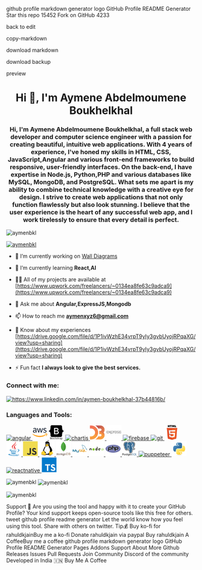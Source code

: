 github profile markdown generator logo
GitHub Profile README Generator
Star this repo
15452
Fork on GitHub
4233

back to edit

copy-markdown

download markdown

download backup

preview
<h1 align="center">Hi 👋, I'm Aymene Abdelmoumene Boukhelkhal</h1>
<h3 align="center">Hi, I'm Aymene Abdelmoumene Boukhelkhal, a full stack web developer and computer science engineer with a passion for creating beautiful, intuitive web applications. With 4 years of experience, I've honed my skills in HTML, CSS, JavaScript,Angular and various front-end frameworks to build responsive, user-friendly interfaces. On the back-end, I have expertise in Node.js, Python,PHP and various databases like MySQL, MongoDB, and PostgreSQL. What sets me apart is my ability to combine technical knowledge with a creative eye for design. I strive to create web applications that not only function flawlessly but also look stunning. I believe that the user experience is the heart of any successful web app, and I work tirelessly to ensure that every detail is perfect.</h3>

<p align="left"> <img src="https://komarev.com/ghpvc/?username=aymenbkl&label=Profile%20views&color=0e75b6&style=flat" alt="aymenbkl" /> </p>

<p align="left"> <a href="https://github.com/ryo-ma/github-profile-trophy"><img src="https://github-profile-trophy.vercel.app/?username=aymenbkl" alt="aymenbkl" /></a> </p>

- 🔭 I’m currently working on [Wall Diagrams](https://www.software.craigalexanderacademy.com/)

- 🌱 I’m currently learning **React,AI**

- 👨‍💻 All of my projects are available at [https://www.upwork.com/freelancers/~0134ea8fe63c9adca9](https://www.upwork.com/freelancers/~0134ea8fe63c9adca9)

- 💬 Ask me about **Angular,ExpressJS,Mongodb**

- 📫 How to reach me **aymenxyz6@gmail.com**

- 📄 Know about my experiences [https://drive.google.com/file/d/1P1ivWzhE34vrpT9yIy3gvbUyojRPqaXG/view?usp=sharing](https://drive.google.com/file/d/1P1ivWzhE34vrpT9yIy3gvbUyojRPqaXG/view?usp=sharing)

- ⚡ Fun fact **I always look to give the best services.**

<h3 align="left">Connect with me:</h3>
<p align="left">
<a href="https://linkedin.com/in/https://www.linkedin.com/in/aymen-boukhelkhal-37b44816b/" target="blank"><img align="center" src="https://raw.githubusercontent.com/rahuldkjain/github-profile-readme-generator/master/src/images/icons/Social/linked-in-alt.svg" alt="https://www.linkedin.com/in/aymen-boukhelkhal-37b44816b/" height="30" width="40" /></a>
</p>

<h3 align="left">Languages and Tools:</h3>
<p align="left"> <a href="https://angular.io" target="_blank" rel="noreferrer"> <img src="https://angular.io/assets/images/logos/angular/angular.svg" alt="angular" width="40" height="40"/> </a> <a href="https://aws.amazon.com" target="_blank" rel="noreferrer"> <img src="https://raw.githubusercontent.com/devicons/devicon/master/icons/amazonwebservices/amazonwebservices-original-wordmark.svg" alt="aws" width="40" height="40"/> </a> <a href="https://getbootstrap.com" target="_blank" rel="noreferrer"> <img src="https://raw.githubusercontent.com/devicons/devicon/master/icons/bootstrap/bootstrap-plain-wordmark.svg" alt="bootstrap" width="40" height="40"/> </a> <a href="https://www.chartjs.org" target="_blank" rel="noreferrer"> <img src="https://www.chartjs.org/media/logo-title.svg" alt="chartjs" width="40" height="40"/> </a> <a href="https://d3js.org/" target="_blank" rel="noreferrer"> <img src="https://raw.githubusercontent.com/devicons/devicon/master/icons/d3js/d3js-original.svg" alt="d3js" width="40" height="40"/> </a> <a href="https://expressjs.com" target="_blank" rel="noreferrer"> <img src="https://raw.githubusercontent.com/devicons/devicon/master/icons/express/express-original-wordmark.svg" alt="express" width="40" height="40"/> </a> <a href="https://firebase.google.com/" target="_blank" rel="noreferrer"> <img src="https://www.vectorlogo.zone/logos/firebase/firebase-icon.svg" alt="firebase" width="40" height="40"/> </a> <a href="https://git-scm.com/" target="_blank" rel="noreferrer"> <img src="https://www.vectorlogo.zone/logos/git-scm/git-scm-icon.svg" alt="git" width="40" height="40"/> </a> <a href="https://www.w3.org/html/" target="_blank" rel="noreferrer"> <img src="https://raw.githubusercontent.com/devicons/devicon/master/icons/html5/html5-original-wordmark.svg" alt="html5" width="40" height="40"/> </a> <a href="https://www.java.com" target="_blank" rel="noreferrer"> <img src="https://raw.githubusercontent.com/devicons/devicon/master/icons/java/java-original.svg" alt="java" width="40" height="40"/> </a> <a href="https://developer.mozilla.org/en-US/docs/Web/JavaScript" target="_blank" rel="noreferrer"> <img src="https://raw.githubusercontent.com/devicons/devicon/master/icons/javascript/javascript-original.svg" alt="javascript" width="40" height="40"/> </a> <a href="https://www.linux.org/" target="_blank" rel="noreferrer"> <img src="https://raw.githubusercontent.com/devicons/devicon/master/icons/linux/linux-original.svg" alt="linux" width="40" height="40"/> </a> <a href="https://www.mongodb.com/" target="_blank" rel="noreferrer"> <img src="https://raw.githubusercontent.com/devicons/devicon/master/icons/mongodb/mongodb-original-wordmark.svg" alt="mongodb" width="40" height="40"/> </a> <a href="https://www.mysql.com/" target="_blank" rel="noreferrer"> <img src="https://raw.githubusercontent.com/devicons/devicon/master/icons/mysql/mysql-original-wordmark.svg" alt="mysql" width="40" height="40"/> </a> <a href="https://nodejs.org" target="_blank" rel="noreferrer"> <img src="https://raw.githubusercontent.com/devicons/devicon/master/icons/nodejs/nodejs-original-wordmark.svg" alt="nodejs" width="40" height="40"/> </a> <a href="https://www.php.net" target="_blank" rel="noreferrer"> <img src="https://raw.githubusercontent.com/devicons/devicon/master/icons/php/php-original.svg" alt="php" width="40" height="40"/> </a> <a href="https://www.postgresql.org" target="_blank" rel="noreferrer"> <img src="https://raw.githubusercontent.com/devicons/devicon/master/icons/postgresql/postgresql-original-wordmark.svg" alt="postgresql" width="40" height="40"/> </a> <a href="https://github.com/puppeteer/puppeteer" target="_blank" rel="noreferrer"> <img src="https://www.vectorlogo.zone/logos/pptrdev/pptrdev-official.svg" alt="puppeteer" width="40" height="40"/> </a> <a href="https://www.python.org" target="_blank" rel="noreferrer"> <img src="https://raw.githubusercontent.com/devicons/devicon/master/icons/python/python-original.svg" alt="python" width="40" height="40"/> </a> <a href="https://reactnative.dev/" target="_blank" rel="noreferrer"> <img src="https://reactnative.dev/img/header_logo.svg" alt="reactnative" width="40" height="40"/> </a> <a href="https://www.typescriptlang.org/" target="_blank" rel="noreferrer"> <img src="https://raw.githubusercontent.com/devicons/devicon/master/icons/typescript/typescript-original.svg" alt="typescript" width="40" height="40"/> </a> </p>

<p><img align="left" src="https://github-readme-stats.vercel.app/api/top-langs?username=aymenbkl&show_icons=true&locale=en&layout=compact" alt="aymenbkl" /></p>

<p>&nbsp;<img align="center" src="https://github-readme-stats.vercel.app/api?username=aymenbkl&show_icons=true&locale=en" alt="aymenbkl" /></p>

<p><img align="center" src="https://github-readme-streak-stats.herokuapp.com/?user=aymenbkl&" alt="aymenbkl" /></p>

Support 🙏
Are you using the tool and happy with it to create your GitHub Profile?
Your kind support keeps open-source tools like this free for others.
tweet github profile readme generator
Let the world know how you feel using this tool. Share with others on twitter.
Tip💰
Buy ko-fi for rahuldkjainBuy me a ko-fi
Donate rahuldkjain via paypal
Buy rahuldkjain A CoffeeBuy me a coffee
github profile markdown generator logo
GitHub Profile README Generator
Pages
Addons
Support
About
More
Github
Releases
Issues
Pull Requests
Join Community
Discord of the community
Developed in India 🇮🇳
Buy Me A Coffee
